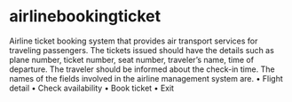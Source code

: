 # airlinebookingticket
 Airline ticket booking system that provides air transport services for traveling  passengers. The tickets issued should have the details such as plane number, ticket number,  seat number, traveler’s name, time of departure. The traveler should be informed about the  check-in time. The names of the fields involved in the airline management system are. • Flight detail • Check availability • Book ticket • Exit
